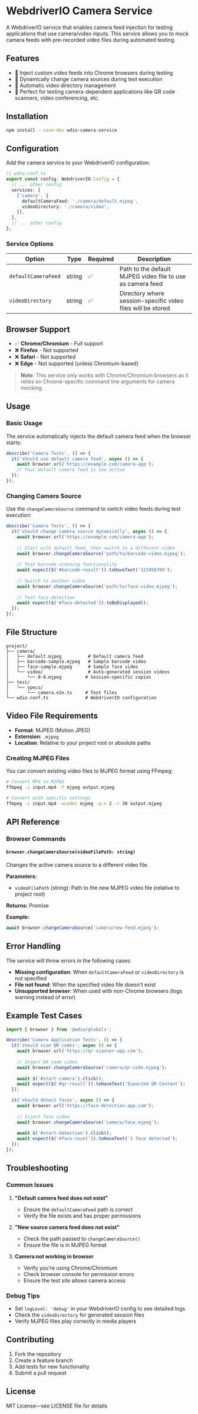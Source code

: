 # WebdriverIO Camera Service

A WebdriverIO service that enables camera feed injection for testing applications that use camera/video inputs. This service allows you to mock camera feeds with pre-recorded video files during automated testing.

## Features

- 🎥 Inject custom video feeds into Chrome browsers during testing
- 🔄 Dynamically change camera sources during test execution
- 📁 Automatic video directory management
- 🧪 Perfect for testing camera-dependent applications like QR code scanners, video conferencing, etc.

## Installation

```bash
npm install --save-dev wdio-camera-service
```

## Configuration

Add the camera service to your WebdriverIO configuration:

```typescript
// wdio.conf.ts
export const config: WebdriverIO.Config = {
  // ... other config
  services: [
    ['camera', {
      defaultCameraFeed: './camera/default.mjpeg',
      videoDirectory: './camera/video',
    }],
  ],
  // ... other config
};
```

### Service Options

| Option | Type | Required | Description |
|--------|------|----------|-------------|
| `defaultCameraFeed` | string | ✅ | Path to the default MJPEG video file to use as camera feed |
| `videoDirectory` | string | ✅ | Directory where session-specific video files will be stored |

## Browser Support

- ✅ **Chrome/Chromium** - Full support
- ❌ **Firefox** - Not supported
- ❌ **Safari** - Not supported
- ❌ **Edge** - Not supported (unless Chromium-based)

> **Note**: This service only works with Chrome/Chromium browsers as it relies on Chrome-specific command line arguments for camera mocking.

## Usage

### Basic Usage

The service automatically injects the default camera feed when the browser starts:

```typescript
describe('Camera Tests', () => {
  it('should use default camera feed', async () => {
    await browser.url('https://example.com/camera-app');
    // Your default camera feed is now active
  });
});
```

### Changing Camera Source

Use the `changeCameraSource` command to switch video feeds during test execution:

```typescript
describe('Camera Tests', () => {
  it('should change camera source dynamically', async () => {
    await browser.url('https://example.com/camera-app');
    
    // Start with default feed, then switch to a different video
    await browser.changeCameraSource('path/to/barcode-video.mjpeg');
    
    // Test barcode scanning functionality
    await expect($('#barcode-result')).toHaveText('123456789');
    
    // Switch to another video
    await browser.changeCameraSource('path/to/face-video.mjpeg');
    
    // Test face detection
    await expect($('#face-detected')).toBeDisplayed();
  });
});
```

## File Structure

```
project/
├── camera/
│   ├── default.mjpeg          # Default camera feed
│   ├── barcode-sample.mjpeg   # Sample barcode video
│   ├── face-sample.mjpeg      # Sample face video
│   └── video/                 # Auto-generated session videos
│       └── 0-0.mjpeg         # Session-specific copies
├── test/
│   └── specs/
│       └── camera.e2e.ts     # Test files
└── wdio.conf.ts              # WebdriverIO configuration
```

## Video File Requirements

- **Format**: MJPEG (Motion JPEG)
- **Extension**: `.mjpeg`
- **Location**: Relative to your project root or absolute paths

### Creating MJPEG Files

You can convert existing video files to MJPEG format using FFmpeg:

```bash
# Convert MP4 to MJPEG
ffmpeg -i input.mp4 -f mjpeg output.mjpeg

# Convert with specific settings
ffmpeg -i input.mp4 -vcodec mjpeg -q:v 2 -r 30 output.mjpeg
```

## API Reference

### Browser Commands

#### `browser.changeCameraSource(videoFilePath: string)`

Changes the active camera source to a different video file.

**Parameters:**
- `videoFilePath` (string): Path to the new MJPEG video file (relative to project root)

**Returns:** Promise<void>

**Example:**
```typescript
await browser.changeCameraSource('camera/new-feed.mjpeg');
```

## Error Handling

The service will throw errors in the following cases:

- **Missing configuration**: When `defaultCameraFeed` or `videoDirectory` is not specified
- **File not found**: When the specified video file doesn't exist
- **Unsupported browser**: When used with non-Chrome browsers (logs warning instead of error)

## Example Test Cases

```typescript
import { browser } from '@wdio/globals';

describe('Camera Application Tests', () => {
  it('should scan QR codes', async () => {
    await browser.url('https://qr-scanner-app.com');
    
    // Inject QR code video
    await browser.changeCameraSource('camera/qr-code.mjpeg');
    
    await $('#start-camera').click();
    await expect($('#qr-result')).toHaveText('Expected QR Content');
  });

  it('should detect faces', async () => {
    await browser.url('https://face-detection-app.com');
    
    // Inject face video
    await browser.changeCameraSource('camera/face.mjpeg');
    
    await $('#start-detection').click();
    await expect($('#face-count')).toHaveText('1 face detected');
  });
});
```

## Troubleshooting

### Common Issues

1. **"Default camera feed does not exist"**
    - Ensure the `defaultCameraFeed` path is correct
    - Verify the file exists and has proper permissions

2. **"New source camera feed does not exist"**
    - Check the path passed to `changeCameraSource()`
    - Ensure the file is in MJPEG format

3. **Camera not working in browser**
    - Verify you're using Chrome/Chromium
    - Check browser console for permission errors
    - Ensure the test site allows camera access

### Debug Tips

- Set `logLevel: 'debug'` in your WebdriverIO config to see detailed logs
- Check the `videoDirectory` for generated session files
- Verify MJPEG files play correctly in media players

## Contributing

1. Fork the repository
2. Create a feature branch
3. Add tests for new functionality
4. Submit a pull request

## License

MIT License—see LICENSE file for details